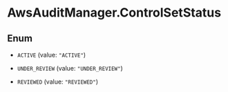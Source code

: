 # AwsAuditManager.ControlSetStatus

## Enum


* `ACTIVE` (value: `"ACTIVE"`)

* `UNDER_REVIEW` (value: `"UNDER_REVIEW"`)

* `REVIEWED` (value: `"REVIEWED"`)


